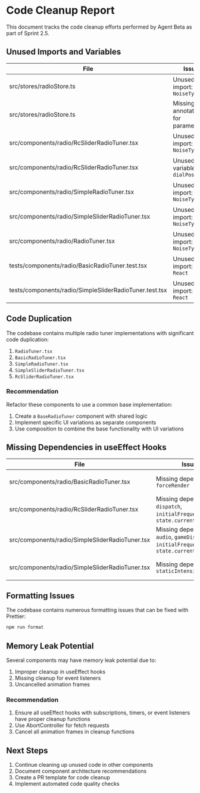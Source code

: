 # Code Cleanup Report

This document tracks the code cleanup efforts performed by Agent Beta as part of Sprint 2.5.

## Unused Imports and Variables

| File | Issue | Status | Notes |
|------|-------|--------|-------|
| src/stores/radioStore.ts | Unused import: `NoiseType` | ✅ Fixed | Removed unused import |
| src/stores/radioStore.ts | Missing type annotations for parameters | ✅ Fixed | Added proper TypeScript types |
| src/components/radio/RcSliderRadioTuner.tsx | Unused import: `NoiseType` | ✅ Fixed | Removed unused import |
| src/components/radio/RcSliderRadioTuner.tsx | Unused variable: `dialPosition` | ✅ Fixed | Removed unused variable |
| src/components/radio/SimpleRadioTuner.tsx | Unused import: `NoiseType` | ✅ Fixed | Removed unused import |
| src/components/radio/SimpleSliderRadioTuner.tsx | Unused import: `NoiseType` | ✅ Fixed | Removed unused import |
| src/components/radio/RadioTuner.tsx | Unused import: `NoiseType` | ✅ Fixed | Removed unused import |
| tests/components/radio/BasicRadioTuner.test.tsx | Unused import: `React` | ✅ Fixed | Removed unused import |
| tests/components/radio/SimpleSliderRadioTuner.test.tsx | Unused import: `React` | ✅ Fixed | Removed unused import |

## Code Duplication

The codebase contains multiple radio tuner implementations with significant code duplication:

1. `RadioTuner.tsx`
2. `BasicRadioTuner.tsx`
3. `SimpleRadioTuner.tsx`
4. `SimpleSliderRadioTuner.tsx`
5. `RcSliderRadioTuner.tsx`

### Recommendation

Refactor these components to use a common base implementation:

1. Create a `BaseRadioTuner` component with shared logic
2. Implement specific UI variations as separate components
3. Use composition to combine the base functionality with UI variations

## Missing Dependencies in useEffect Hooks

| File | Issue | Status | Notes |
|------|-------|--------|-------|
| src/components/radio/BasicRadioTuner.tsx | Missing dependency: `forceRender` | ⬜ Pending | Agent Alpha's responsibility |
| src/components/radio/RcSliderRadioTuner.tsx | Missing dependencies: `dispatch`, `initialFrequency`, `state.currentFrequency` | ⬜ Pending | Agent Alpha's responsibility |
| src/components/radio/SimpleSliderRadioTuner.tsx | Missing dependencies: `audio`, `gameDispatch`, `initialFrequency`, `state.currentFrequency` | ⬜ Pending | Agent Alpha's responsibility |
| src/components/radio/SimpleSliderRadioTuner.tsx | Missing dependency: `staticIntensity` | ⬜ Pending | Agent Alpha's responsibility |

## Formatting Issues

The codebase contains numerous formatting issues that can be fixed with Prettier:

```bash
npm run format
```

## Memory Leak Potential

Several components may have memory leak potential due to:

1. Improper cleanup in useEffect hooks
2. Missing cleanup for event listeners
3. Uncancelled animation frames

### Recommendation

1. Ensure all useEffect hooks with subscriptions, timers, or event listeners have proper cleanup functions
2. Use AbortController for fetch requests
3. Cancel all animation frames in cleanup functions

## Next Steps

1. Continue cleaning up unused code in other components
2. Document component architecture recommendations
3. Create a PR template for code cleanup
4. Implement automated code quality checks
